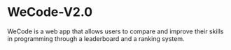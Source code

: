 # WeCode-V2.0
WeCode is a web app that allows users to compare and improve their skills in programming through a leaderboard and a ranking system.
